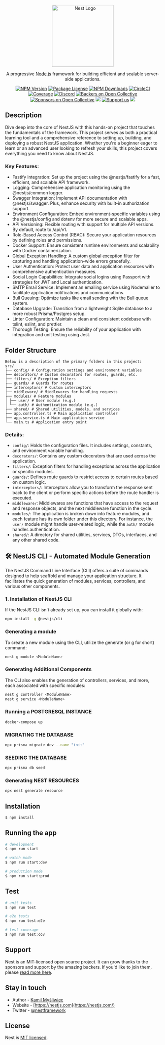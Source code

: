 <p align="center">
  <a href="http://nestjs.com/" target="blank"><img src="https://nestjs.com/img/logo-small.svg" width="200" alt="Nest Logo" /></a>
</p>

[circleci-image]: https://img.shields.io/circleci/build/github/nestjs/nest/master?token=abc123def456
[circleci-url]: https://circleci.com/gh/nestjs/nest

  <p align="center">A progressive <a href="http://nodejs.org" target="_blank">Node.js</a> framework for building efficient and scalable server-side applications.</p>
    <p align="center">
<a href="https://www.npmjs.com/~nestjscore" target="_blank"><img src="https://img.shields.io/npm/v/@nestjs/core.svg" alt="NPM Version" /></a>
<a href="https://www.npmjs.com/~nestjscore" target="_blank"><img src="https://img.shields.io/npm/l/@nestjs/core.svg" alt="Package License" /></a>
<a href="https://www.npmjs.com/~nestjscore" target="_blank"><img src="https://img.shields.io/npm/dm/@nestjs/common.svg" alt="NPM Downloads" /></a>
<a href="https://circleci.com/gh/nestjs/nest" target="_blank"><img src="https://img.shields.io/circleci/build/github/nestjs/nest/master" alt="CircleCI" /></a>
<a href="https://coveralls.io/github/nestjs/nest?branch=master" target="_blank"><img src="https://coveralls.io/repos/github/nestjs/nest/badge.svg?branch=master#9" alt="Coverage" /></a>
<a href="https://discord.gg/G7Qnnhy" target="_blank"><img src="https://img.shields.io/badge/discord-online-brightgreen.svg" alt="Discord"/></a>
<a href="https://opencollective.com/nest#backer" target="_blank"><img src="https://opencollective.com/nest/backers/badge.svg" alt="Backers on Open Collective" /></a>
<a href="https://opencollective.com/nest#sponsor" target="_blank"><img src="https://opencollective.com/nest/sponsors/badge.svg" alt="Sponsors on Open Collective" /></a>
  <a href="https://paypal.me/kamilmysliwiec" target="_blank"><img src="https://img.shields.io/badge/Donate-PayPal-ff3f59.svg"/></a>
    <a href="https://opencollective.com/nest#sponsor"  target="_blank"><img src="https://img.shields.io/badge/Support%20us-Open%20Collective-41B883.svg" alt="Support us"></a>
  <a href="https://twitter.com/nestframework" target="_blank"><img src="https://img.shields.io/twitter/follow/nestframework.svg?style=social&label=Follow"></a>
</p>
  <!--[![Backers on Open Collective](https://opencollective.com/nest/backers/badge.svg)](https://opencollective.com/nest#backer)
  [![Sponsors on Open Collective](https://opencollective.com/nest/sponsors/badge.svg)](https://opencollective.com/nest#sponsor)-->

## Description

Dive deep into the core of NestJS with this hands-on project that touches the fundamentals of the framework. This project serves as both a practical learning tool and a comprehensive reference to setting up, building, and deploying a robust NestJS application. Whether you're a beginner eager to learn or an advanced user looking to refresh your skills, this project covers everything you need to know about NestJS.

### Key Features:

- Fastify Integration: Set up the project using the @nestjs/fastify for a fast, efficient, and scalable API framework.
- Logging: Comprehensive application monitoring using the @nestjs/common logger.
- Swagger Integration: Implement API documentation with @nestjs/swagger. Plus, enhance security with built-in authorization support.
- Environment Configuration: Embed environment-specific variables using the @nestjs/config and dotenv for more secure and scalable apps.
- API Versioning: Flexible routing with support for multiple API versions. By default, route to /api/v1.
- Role-Based Access Control (RBAC): Secure your application resources by defining roles and permissions.
- Docker Support: Ensure consistent runtime environments and scalability with Docker containerization.
- Global Exception Handling: A custom global exception filter for capturing and handling application-wide errors gracefully.
- User Authentication: Protect user data and application resources with comprehensive authentication measures.
- Social Login Capabilities: Integrate social logins using Passport with strategies for JWT and Local authentication.
- SMTP Email Service: Implement an emailing service using Nodemailer to facilitate application notifications and communications.
- Bull Queuing: Optimize tasks like email sending with the Bull queue system.
- Database Upgrade: Transition from a lightweight Sqlite database to a more robust Prisma/Postgres setup.
- Linter Configuration: Maintain a clean and consistent codebase with tslint, eslint, and prettier.
- Thorough Testing: Ensure the reliability of your application with integration and unit testing using Jest.

## Folder Structure
```
Below is a description of the primary folders in this project:
src/
├── config/ # Configuration settings and environment variables
├── decorators/ # Custom decorators for routes, guards, etc.
├── filters/ # Exception filters
├── guards/ # Guards for routes
├── interceptors/ # Custom interceptors
├── middleware/ # Middlewares for handling requests
├── modules/ # Feature modules
│ ├── user/ # User module (e.g.)
│ └── auth/ # Authentication module (e.g.)
├── shared/ # Shared utilities, models, and services
├── app.controller.ts # Main application controller
├── app.service.ts # Main application service
└── main.ts # Application entry point
```

### Details:

- `config/`: Holds the configuration files. It includes settings, constants, and environment variable handling.
- `decorators/`: Contains any custom decorators that are used across the application.
- `filters/`: Exception filters for handling exceptions across the application or specific modules.
- `guards/`: Defines route guards to restrict access to certain routes based on custom logic.
- `interceptors/`: Interceptors allow you to transform the response sent back to the client or perform specific actions before the route handler is executed.
- `middleware/`: Middlewares are functions that have access to the request and response objects, and the next middleware function in the cycle.
- `modules/`: The application is broken down into feature modules, and each feature has its own folder under this directory. For instance, the `user/` module might handle user-related logic, while the `auth/` module handles authentication.
- `shared/`: A directory for shared utilities, services, DTOs, interfaces, and any other shared code.

## 🛠 NestJS CLI - Automated Module Generation

The NestJS Command Line Interface (CLI) offers a suite of commands designed to help scaffold and manage your application structure. It facilitates the quick generation of modules, services, controllers, and various other components.

### 1. **Installation of NestJS CLI**

If the NestJS CLI isn't already set up, you can install it globally with:

```bash
npm install -g @nestjs/cli
```
### **Generating a module**
To create a new module using the CLI, utilize the generate (or g for short) command:
```bash
nest g module <ModuleName>
```
 ### **Generating Additional Components**
 The CLI also enables the generation of controllers, services, and more, each associated with specific modules:
 ```bash
nest g controller <ModuleName>
nest g service <ModuleName>
```
 ### **Running a POSTGRESQL INSTANCE**
 ```bash
docker-compose up
```
 ### **MIGRATING THE DATABASE**
 ```bash
npx prisma migrate dev --name "init"
```
 ### **SEEDING THE DATABASE**
 ```bash
npx prisma db seed
```

### **Generating NEST RESOURCES**
```bash
npx nest generate resource
```
## Installation

```bash
$ npm install
```

## Running the app

```bash
# development
$ npm run start

# watch mode
$ npm run start:dev

# production mode
$ npm run start:prod
```

## Test

```bash
# unit tests
$ npm run test

# e2e tests
$ npm run test:e2e

# test coverage
$ npm run test:cov
```

## Support

Nest is an MIT-licensed open source project. It can grow thanks to the sponsors and support by the amazing backers. If you'd like to join them, please [read more here](https://docs.nestjs.com/support).

## Stay in touch

- Author - [Kamil Myśliwiec](https://kamilmysliwiec.com)
- Website - [https://nestjs.com](https://nestjs.com/)
- Twitter - [@nestframework](https://twitter.com/nestframework)

## License

Nest is [MIT licensed](LICENSE).
